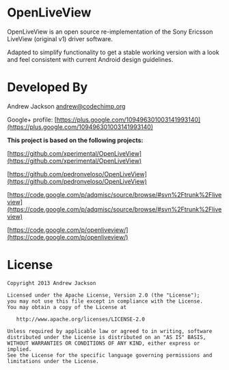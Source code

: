 OpenLiveView
============

OpenLiveView is an open source re-implementation of the Sony Ericsson LiveView (original v1) driver software.

Adapted to simplify functionality to get a stable working version with a look and feel consistent with current Android design guidelines.

Developed By
============

Andrew Jackson <andrew@codechimp.org>

Google+ profile: 
[https://plus.google.com/109496301003141993140](https://plus.google.com/109496301003141993140)

**This project is based on the following projects:**

[https://github.com/xperimental/OpenLiveView](https://github.com/xperimental/OpenLiveView)

[https://github.com/pedronveloso/OpenLiveView](https://github.com/pedronveloso/OpenLiveView)

[https://code.google.com/p/adqmisc/source/browse/#svn%2Ftrunk%2Fliveview](https://code.google.com/p/adqmisc/source/browse/#svn%2Ftrunk%2Fliveview)

[https://code.google.com/p/openliveview/](https://code.google.com/p/openliveview/)

License
=======

    Copyright 2013 Andrew Jackson

    Licensed under the Apache License, Version 2.0 (the "License");
    you may not use this file except in compliance with the License.
    You may obtain a copy of the License at

       http://www.apache.org/licenses/LICENSE-2.0

    Unless required by applicable law or agreed to in writing, software
    distributed under the License is distributed on an "AS IS" BASIS,
    WITHOUT WARRANTIES OR CONDITIONS OF ANY KIND, either express or implied.
    See the License for the specific language governing permissions and
    limitations under the License.
